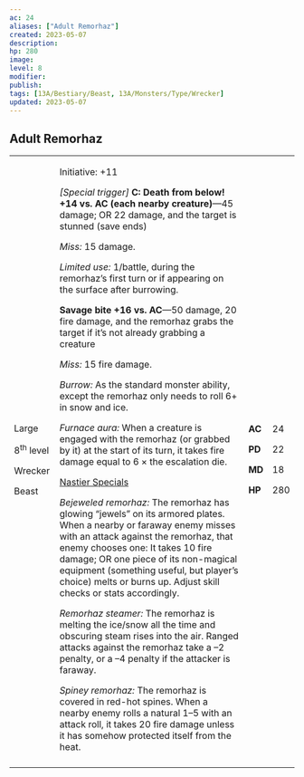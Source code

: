 ```yaml
---
ac: 24
aliases: ["Adult Remorhaz"]
created: 2023-05-07
description: 
hp: 280
image: 
level: 8
modifier: 
publish: 
tags: [13A/Bestiary/Beast, 13A/Monsters/Type/Wrecker]
updated: 2023-05-07
---
```


## Adult Remorhaz

<table>
<colgroup>
<col style="width: 16%" />
<col style="width: 71%" />
<col style="width: 5%" />
<col style="width: 6%" />
</colgroup>
<tbody>
<tr class="odd">
<td><p>Large</p>
<p>8<sup>th</sup> level</p>
<p>Wrecker</p>
<p>Beast</p></td>
<td><p>Initiative: +11</p>
<p><em>[Special trigger]</em> <strong>C: Death from below! +14 vs. AC
(each nearby creature)</strong>—45 damage; OR 22 damage, and the target
is stunned (save ends)</p>
<p><em>Miss:</em> 15 damage.</p>
<p><em>Limited use:</em> 1/battle, during the remorhaz’s first turn or
if appearing on the surface after burrowing.</p>
<p><strong>Savage bite +16 vs. AC</strong>—50 damage, 20 fire damage,
and the remorhaz grabs the target if it’s not already grabbing a
creature</p>
<p><em>Miss:</em> 15 fire damage.</p>
<p><em>Burrow:</em> As the standard monster ability, except the remorhaz
only needs to roll 6+ in snow and ice.</p>
<p><em>Furnace aura:</em> When a creature is engaged with the remorhaz
(or grabbed by it) at the start of its turn, it takes fire damage equal
to 6 × the escalation die.</p>
<p><u>Nastier Specials</u></p>
<p><em>Bejeweled remorhaz:</em> The remorhaz has glowing “jewels” on its
armored plates. When a nearby or faraway enemy misses with an attack
against the remorhaz, that enemy chooses one: It takes 10 fire damage;
OR one piece of its non-magical equipment (something useful, but
player’s choice) melts or burns up. Adjust skill checks or stats
accordingly.</p>
<p><em>Remorhaz steamer:</em> The remorhaz is melting the ice/snow all
the time and obscuring steam rises into the air. Ranged attacks against
the remorhaz take a –2 penalty, or a –4 penalty if the attacker is
faraway.</p>
<p><em>Spiney remorhaz:</em> The remorhaz is covered in red-hot spines.
When a nearby enemy rolls a natural 1–5 with an attack roll, it takes 20
fire damage unless it has somehow protected itself from the
heat.</p></td>
<td><p><strong>AC</strong></p>
<p><strong>PD</strong></p>
<p><strong>MD</strong></p>
<p><strong>HP</strong></p></td>
<td><p>24</p>
<p>22</p>
<p>18</p>
<p>280</p></td>
</tr>
<tr class="even">
<td></td>
<td></td>
<td></td>
<td></td>
</tr>
</tbody>
</table>

